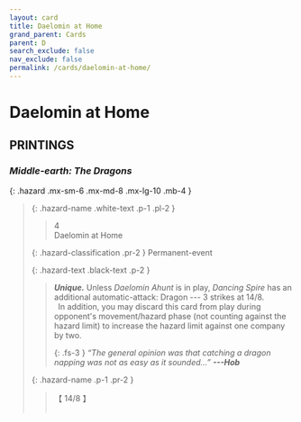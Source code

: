 ```yaml
---
layout: card
title: Daelomin at Home
grand_parent: Cards
parent: D
search_exclude: false
nav_exclude: false
permalink: /cards/daelomin-at-home/
---
```


# Daelomin at Home


## PRINTINGS


### _Middle-earth: The Dragons_

{: .hazard .mx-sm-6 .mx-md-8 .mx-lg-10 .mb-4 }
> {: .hazard-name .white-text .p-1 .pl-2 }
> > <div class="hazard-mp">4</div>
> > <div class="card-name">Daelomin at Home</div>
>
> {: .hazard-classification .pr-2 }
> Permanent-event
>
> {: .hazard-text .black-text .p-2 }
> > _**Unique.**_ Unless _Daelomin Ahunt_ is in play, _Dancing Spire_ has an additional automatic-attack: Dragon --- 3 strikes at 14/8. <br>&ensp;In addition, you may discard this card from play during opponent's movement/hazard phase (not counting against the hazard limit) to increase the hazard limit against one company by two. 
> > 
> > {: .fs-3 } 
> > _“The general opinion was that catching a dragon napping was not as easy as it sounded...”_ ***---&#65279;Hob*** 
>
> {: .hazard-name .p-1 .pr-2 }
> > <div class="card-shield">【 14/8 】</div>
> > <div class="card-corruption">&nbsp;</div>
